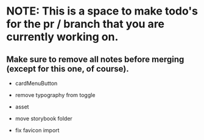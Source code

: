 # NOTE: This is a space to make todo's for the pr / branch that you are currently working on. 
Make sure to remove all notes before merging (except for this one, of course).
----------------------------------------------------------------------------------------------------
- cardMenuButton
- remove typography from toggle
- asset
- move storybook folder

- fix favicon import
